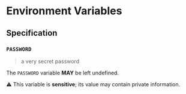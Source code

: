 # Environment Variables

## Specification

### `PASSWORD`

> a very secret password

The `PASSWORD` variable **MAY** be left undefined.

⚠️ This variable is **sensitive**; its value may contain private information.
